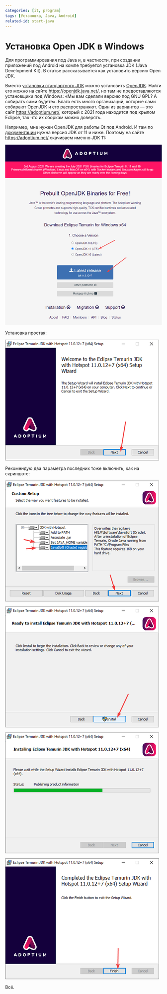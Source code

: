 ```yaml
---
categories: [it, program]
tags: [Установка, Java, Android]
related-id: start-java
---
```


# Установка Open JDK в Windows

Для программирования под Java и, в частности, при создании приложений под Android на компе требуется установка JDK (Java Development Kit). В статье рассказывается как установить версию Open JDK.

Вместо [установки стандартного JDK](/blog/2019/install-jdk-on-windows/) можно установить [OpenJDK](https://ru.wikipedia.org/wiki/OpenJDK). Найти его можно на сайте <https://openjdk.java.net/>, но там не предоставляются установщики под Windows: «Мы вам сделали версию под GNU GPL? А собирать сами будете». Благо есть много организаций, которые сами собирают OpenJDK и его распространяют. Один из вариантов — это сайт <https://adoptium.net/>, который с 2021 года находится под крылом Eclipse, так что их сборкам можно доверять.

Например, мне нужен OpenJDK для работы Qt под Android. И там по [документации](https://doc.qt.io/qt-5/android-getting-started.html) нужна версия JDK от 11 и ниже. Поэтому на сайте <https://adoptium.net/> скачиваем именно JDK 11:

![Скачивание установщика](img/download.png)

Установка простая:

![Начальное окно установщика](img/install_01.png)

Рекомендую два параметра последних тоже включить, как на скриншоте:

![Выбор устанавливаемых компонентов](img/install_02.png)

![Окно перед установкой](img/install_03.png)

![Процесс установки](img/install_04.png)

![Окончание установки](img/install_05.png)

Всё.
